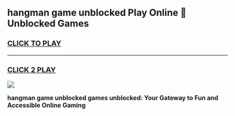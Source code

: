 
## hangman game unblocked Play Online 👋 Unblocked Games
<h3>
<a href="https://premium.freeplayer.one?title=hangman_game_unblocked&ref=19F">CLICK TO PLAY</a></h3>
<hr>

<h3>
<a href="https://premium.freeplayer.one?title=hangman_game_unblocked&ref=19F">CLICK 2 PLAY</a>
  
</h3>

<a href="https://premium.freeplayer.one?title=hangman_game_unblocked&ref=19F"><img src="https://clearcache.store/games.png"></a>


**hangman game unblocked games unblocked: Your Gateway to Fun and Accessible Online Gaming**
